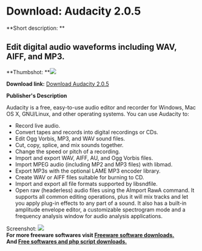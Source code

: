 # Download: Audacity 2.0.5

**Short description: **

## Edit digital audio waveforms including WAV, AIFF, and MP3.

  
**Thumbshot: **![](http://www.freewarefiles.com/screenshot/audacity2_md.jpg)   
  
**Download link:** [Download Audacity 2.0.5](http://freesoftwares.boysofts.com/Audacity_program_2421.html)  
  

**Publisher's Description**  
  

Audacity is a free, easy-to-use audio editor and recorder for Windows, Mac OS
X, GNU/Linux, and other operating systems. You can use Audacity to:

  * Record live audio. 
  * Convert tapes and records into digital recordings or CDs. 
  * Edit Ogg Vorbis, MP3, and WAV sound files. 
  * Cut, copy, splice, and mix sounds together. 
  * Change the speed or pitch of a recording. 
  * Import and export WAV, AIFF, AU, and Ogg Vorbis files. 
  * Import MPEG audio (including MP2 and MP3 files) with libmad. 
  * Export MP3s with the optional LAME MP3 encoder library. 
  * Create WAV or AIFF files suitable for burning to CD. 
  * Import and export all file formats supported by libsndfile. 
  * Open raw (headerless) audio files using the AImport RawA command. 
It supports all common editing operations, plus it will mix tracks and let you
apply plug-in effects to any part of a sound. It also has a built-in amplitude
envelope editor, a customizable spectrogram mode and a frequency analysis
window for audio analysis applications.

  
  
Screenshot: ![](http://www.freewarefiles.com/screenshot/audacity2.jpg)  
**For more freeware softwares visit [Freeware software downloads.](http://freesoftwares.boysofts.com/)**   
**And [Free softwares and php script downloads.](http://www.boysofts.com/)**

